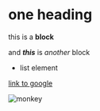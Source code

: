# one heading

this is a **block**

and **_this_** is _another_ block

* list element

[link to google](www.google.com)

![monkey](https://upload.wikimedia.org/wikipedia/commons/thumb/a/a9/Macaca_sinica_-_01.jpg/1200px-Macaca_sinica_-_01.jpg)
